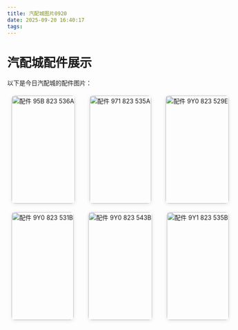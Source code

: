 ```yaml
---
title: 汽配城图片0920
date: 2025-09-20 16:40:17
tags:
---
```



# 汽配城配件展示

以下是今日汽配城的配件图片：

<div class="image-gallery">
  <div class="image-row">
    <div class="image-item">
      <img src="/image/汽配城图片0920/95B%20823%20536A.jpg" alt="配件 95B 823 536A">
    </div>
    <div class="image-item">
      <img src="/image/汽配城图片0920/971%20823%20535A.jpg" alt="配件 971 823 535A">
    </div>
    <div class="image-item">
      <img src="/image/汽配城图片0920/9Y0%20823%20529E.jpg" alt="配件 9Y0 823 529E">
    </div>
  </div>
  <div class="image-row">
    <div class="image-item">
      <img src="/image/汽配城图片0920/9Y0%20823%20531B.jpg" alt="配件 9Y0 823 531B">
    </div>
    <div class="image-item">
      <img src="/image/汽配城图片0920/9Y0%20823%20543B.jpg" alt="配件 9Y0 823 543B">
    </div>
    <div class="image-item">
      <img src="/image/汽配城图片0920/9Y1%20823%20535B.jpg" alt="配件 9Y1 823 535B">
    </div>
  </div>
</div>

<style>
.image-gallery {
  width: 100%;
  max-width: 1200px;
  margin: 20px auto;
  padding: 0 10px;
}

.image-row {
  display: flex;
  justify-content: space-between;
  margin-bottom: 20px;
  gap: 15px;
}

.image-item {
  text-align: center;
}

.image-item img {
  width: 100%;
  height: 250px;
  object-fit: cover;
  border-radius: 8px;
  box-shadow: 0 2px 8px rgba(0, 0, 0, 0.1);
  transition: transform 0.3s ease;
}

.image-item img:hover {
  transform: scale(1.05);
  box-shadow: 0 4px 16px rgba(0, 0, 0, 0.2);
}

@media (max-width: 768px) {
  .image-row {
    flex-direction: column;
    gap: 10px;
  }
  
  .image-item img {
    height: 150px;
  }
}

@media (max-width: 480px) {
  .image-gallery {
    padding: 0 5px;
  }
  
  .image-item img {
    height: 120px;
  }
}
</style>